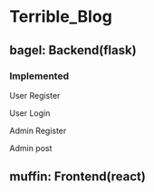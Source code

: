 # Terrible_Blog

## bagel: Backend(flask)

### Implemented

User Register

User Login

Admin Register

Admin post

## muffin: Frontend(react)

